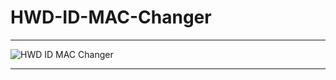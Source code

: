 # HWD-ID-MAC-Changer

** **

![HWD ID MAC Changer](https://user-images.githubusercontent.com/74623428/149991103-4bfbc037-94ea-487f-8829-5385bc2745ab.gif)

** **

